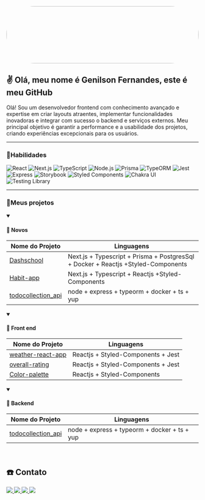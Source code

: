 
 <img
  style="width: 100%;height: 150px; display: inline-block;border-radius: 73px;"
  src="https://media.tenor.com/FDDaryOYNp0AAAAd/retro-city.gif" />
  

<h2>✌️ Olá, meu nome é Genilson Fernandes, este é meu GitHub</h2>


<p>
 Olá! Sou um desenvolvedor frontend com conhecimento avançado e expertise em criar layouts atraentes, implementar funcionalidades inovadoras e integrar com sucesso o backend e serviços externos. Meu principal objetivo é garantir a performance e a usabilidade dos projetos, criando experiências excepcionais para os usuários.
</p>
<hr />
<div>
 <h3>📌Habilidades </h3>
  <img src="https://img.shields.io/badge/React-20232A?style=for-the-badge&logo=react&logoColor=61DAFB" alt="React">
  <img src="https://img.shields.io/badge/Next.js-000000?style=for-the-badge&logo=next-dot-js&logoColor=white" alt="Next.js">
  <img src="https://img.shields.io/badge/TypeScript-007ACC?style=for-the-badge&logo=typescript&logoColor=white" alt="TypeScript">
  <img src="https://img.shields.io/badge/Node.js-43853D?style=for-the-badge&logo=node-dot-js&logoColor=white" alt="Node.js">
  <img src="https://img.shields.io/badge/Prisma-1B222D?style=for-the-badge&logo=prisma&logoColor=white" alt="Prisma">
  <img src="https://img.shields.io/badge/TypeORM-FE0902?style=for-the-badge&logo=typeorm&logoColor=white" alt="TypeORM">
  <img src="https://img.shields.io/badge/Jest-C21325?style=for-the-badge&logo=jest&logoColor=white" alt="Jest">
  <img src="https://img.shields.io/badge/Express-000000?style=for-the-badge&logo=express&logoColor=white" alt="Express">
  <img src="https://img.shields.io/badge/Storybook-FF4785?style=for-the-badge&logo=storybook&logoColor=white" alt="Storybook">
  <img src="https://img.shields.io/badge/Styled_Components-DB7093?style=for-the-badge&logo=styled-components&logoColor=white" alt="Styled Components">
  <img src="https://img.shields.io/badge/Chakra_UI-319795?style=for-the-badge&logo=chakra-ui&logoColor=white" alt="Chakra UI">
  <img src="https://img.shields.io/badge/Testing_Library-E33332?style=for-the-badge&logo=testing-library&logoColor=white" alt="Testing Library">
</div>
  
  <hr />
  <h3>📌Meus projetos </h3>
 
 <details open>
  <summary><h4>🚩 Novos </h4></summary>
  
  | Nome do Projeto | Linguagens |
  |------|-------|
  | [Dashschool](https://github.com/geniilsonfernandes/dashschool) | Next.js + Typescript + Prisma + PostgresSql + Docker + Reactjs +Styled-Components
  | [Habit-app](https://github.com/geniilsonfernandes/habbit-app) | Next.js + Typescript + Reactjs +Styled-Components
  | [todocollection_api](https://github.com/geniilsonfernandes/todocollection_api) | node + express + typeorm + docker + ts + yup
  
</details> 

<details open>
  <summary><h4>🚩 Front end</h4></summary>
  
  | Nome do Projeto | Linguagens |
  |------|-------|
  | [weather-react-app](https://github.com/geniilsonfernandes/weather-react-app) | Reactjs + Styled-Components + Jest
  | [overall-rating](https://github.com/geniilsonfernandes/overall-rating) | Reactjs + Styled-Components + Jest
  | [Color-palette](https://github.com/geniilsonfernandes/color-palette) | Reactjs + Styled-Components

  
</details> 


 <details open>
  <summary><h4>🚩 Backend </h4></summary>
  
  | Nome do Projeto | Linguagens |
  |------|-------|
  | [todocollection_api](https://github.com/geniilsonfernandes/todocollection_api) | node + express + typeorm + docker + ts + yup
  
</details> 
  
 <br />
 
  <h2>☎️ Contato </h2>
<div style="display: inline;">
  <a href="https://www.instagram.com/geecods/" target="_blank">
    <img
    src="https://img.shields.io/badge/-Instagram-%23E4405F?style=for-the-badge&logo=instagram&logoColor=white"
    target="_blank">
  </a>
  <a href="mailto:geniilsonfernandes@gmail.com">
    <img
    src="https://img.shields.io/badge/-Gmail-%23333?style=for-the-badge&logo=gmail&logoColor=white"
    target="_blank">
  </a>
  <a href="https://www.linkedin.com/in/genilson-fernandes/" target="_blank">
    <img
    src="https://img.shields.io/badge/-LinkedIn-%230077B5?style=for-the-badge&logo=linkedin&logoColor=white"
    target="_blank">
  </a>
  <a href="https://api.whatsapp.com/send?phone=5522996021627" target="_blank">
    <img
    src="https://img.shields.io/badge/-WhatsApp-%25D366?style=for-the-badge&logo=whatsapp&logoColor=white"
    target="_blank">
  </a>
</div>

  
  
